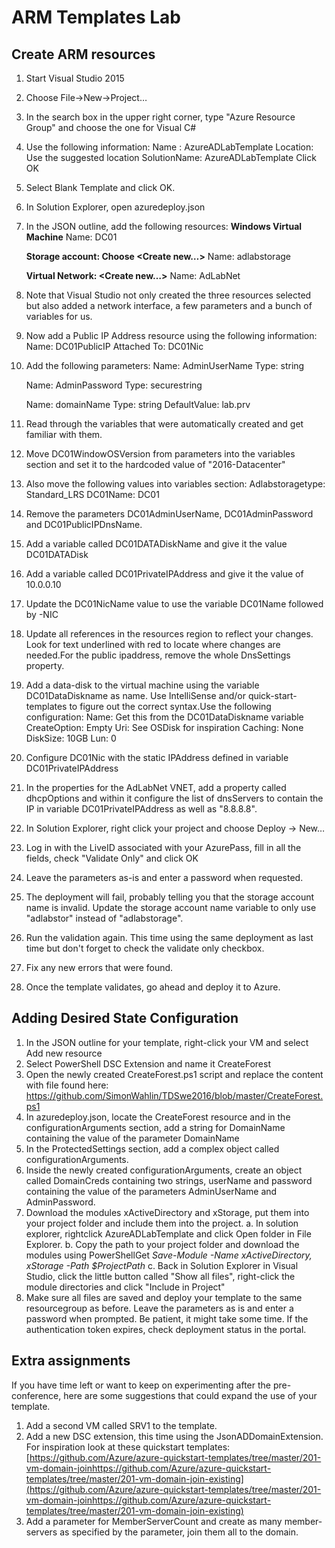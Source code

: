 # ARM Templates Lab

## Create ARM resources
1. Start Visual Studio 2015
2. Choose File->New->Project…
3. In the search box in the upper right corner, type "Azure Resource Group" and choose the one for Visual C#
4. Use the following information:
    Name : AzureADLabTemplate
    Location: Use the suggested location
    SolutionName: AzureADLabTemplate
    Click OK
5. Select Blank Template and click OK.
6. In Solution Explorer, open azuredeploy.json
7. In the JSON outline, add the following resources:
    **Windows Virtual Machine**
    Name: DC01

    **Storage account: Choose <Create new…>**
    Name: adlabstorage

    **Virtual Network: <Create new…>**
    Name: AdLabNet
8. Note that Visual Studio not only created the three resources selected but also added a network interface, a few parameters and a bunch of variables for us.
9. Now add a Public IP Address resource using the following information:
    Name: DC01PublicIP
    Attached To: DC01Nic
10. Add the following parameters:
    Name: AdminUserName
    Type: string

    Name: AdminPassword
    Type: securestring

    Name: domainName
    Type: string
    DefaultValue: lab.prv
11. Read through the variables that were automatically created and get familiar with them.
12. Move DC01WindowOSVersion from parameters into the variables section and set it to the hardcoded value of "2016-Datacenter"
13. Also move the following values into variables section:
    Adlabstoragetype: Standard_LRS
    DC01Name: DC01
14. Remove the parameters DC01AdminUserName, DC01AdminPassword and DC01PublicIPDnsName.
15. Add a variable called DC01DATADiskName and give it the value DC01DATADisk
16. Add a variable called DC01PrivateIPAddress and give it the value of 10.0.0.10
17. Update the DC01NicName value to use the variable DC01Name followed by -NIC
18. Update all references in the resources region to reflect your changes. Look for text underlined with red to locate where changes are needed.For the public ipaddress, remove the whole DnsSettings property.
19. Add a data-disk to the virtual machine using the variable DC01DataDiskname as name. Use IntelliSense and/or quick-start-templates to figure out the correct syntax.Use the following configuration:
    Name: Get this from the DC01DataDiskname variable
    CreateOption: Empty
    Uri: See OSDisk for inspiration
    Caching: None
    DiskSize: 10GB
    Lun: 0
20. Configure DC01Nic with the static IPAddress defined in variable DC01PrivateIPAddress
21. In the properties for the AdLabNet VNET, add a property called dhcpOptions and within it configure the list of dnsServers to contain the IP in variable DC01PrivateIPAddress as well as "8.8.8.8".
22. In Solution Explorer, right click your project and choose Deploy -> New…
23. Log in with the LiveID associated with your AzurePass, fill in all the fields, check "Validate Only" and click OK
24. Leave the parameters as-is and enter a password when requested.
25. The deployment will fail, probably telling you that the storage account name is invalid. Update the storage account name variable to only use "adlabstor" instead of "adlabstorage".
26. Run the validation again. This time using the same deployment as last time but don't forget to check the validate only checkbox.
27. Fix any new errors that were found.
28. Once the template validates, go ahead and deploy it to Azure.

## Adding Desired State Configuration
1. In the JSON outline for your template, right-click your VM and select Add new resource
2. Select PowerShell DSC Extension and name it CreateForest
3. Open the newly created CreateForest.ps1 script and replace the content with file found here: https://github.com/SimonWahlin/TDSwe2016/blob/master/CreateForest.ps1
4. In azuredeploy.json, locate the CreateForest resource and in the configurationArguments section, add a string for DomainName containing the value of the parameter DomainName
5. In the ProtectedSettings section, add a complex object called configurationArguments.
6. Inside the newly created configurationArguments, create an object called DomainCreds containing two strings, userName and password containing the value of the parameters AdminUserName and AdminPassword.
7. Download the modules xActiveDirectory and xStorage, put them into your project folder and include them into the project.
    a. In solution explorer, rightclick AzureADLabTemplate and click Open folder in File Explorer.
    b. Copy the path to your project folder and download the modules using PowerShellGet
    *Save-Module -Name xActiveDirectory, xStorage -Path $ProjectPath*
    c. Back in Solution Explorer in Visual Studio, click the little button called "Show all files", right-click the module directories and click "Include in Project"
8. Make sure all files are saved and deploy your template to the same resourcegroup as before. Leave the parameters as is and enter a password when prompted. Be patient, it might take some time. If the authentication token expires, check deployment status in the portal.

## Extra assignments
If you have time left or want to keep on experimenting after the pre-conference, here are some suggestions that could expand the use of your template.

1. Add a second VM called SRV1 to the template.
2. Add a new DSC extension, this time using the JsonADDomainExtension. For inspiration look at these quickstart templates:[https://github.com/Azure/azure-quickstart-templates/tree/master/201-vm-domain-joinhttps://github.com/Azure/azure-quickstart-templates/tree/master/201-vm-domain-join-existing](https://github.com/Azure/azure-quickstart-templates/tree/master/201-vm-domain-joinhttps://github.com/Azure/azure-quickstart-templates/tree/master/201-vm-domain-join-existing)
3. Add a parameter for MemberServerCount and create as many member-servers as specified by the parameter, join them all to the domain.
